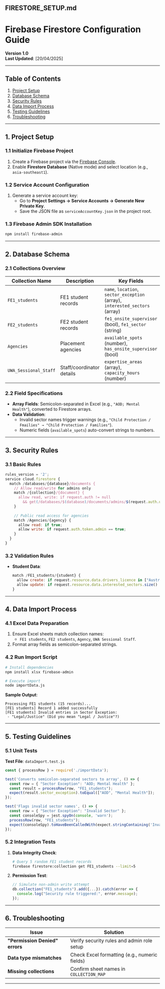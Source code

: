 **FIRESTORE_SETUP.md**  
---

# Firebase Firestore Configuration Guide  
**Version 1.0**  
**Last Updated**: [20/04/2025]  

---

## Table of Contents  
1. [Project Setup](#1-project-setup)  
2. [Database Schema](#2-database-schema)  
3. [Security Rules](#3-security-rules)  
4. [Data Import Process](#4-data-import-process)  
5. [Testing Guidelines](#5-testing-guidelines)  
6. [Troubleshooting](#6-troubleshooting)  

---

## 1. Project Setup  

### 1.1 Initialize Firebase Project  
1. Create a Firebase project via the [Firebase Console](https://console.firebase.google.com/).  
2. Enable **Firestore Database** (Native mode) and select location (e.g., `asia-southeast1`).  

### 1.2 Service Account Configuration  
1. Generate a service account key:  
   - Go to **Project Settings → Service Accounts → Generate New Private Key**.  
   - Save the JSON file as `serviceAccountKey.json` in the project root.  

### 1.3 Firebase Admin SDK Installation  
```bash
npm install firebase-admin
```

---

## 2. Database Schema  

### 2.1 Collections Overview  
| Collection Name       | Description               | Key Fields                                                                   |
| --------------------- | ------------------------- | ---------------------------------------------------------------------------- |
| `FE1_students`        | FE1 student records       | `name`, `location`, `sector_exception` (array), `interested_sectors` (array) |
| `FE2_students`        | FE2 student records       | `fe1_onsite_supervisor` (bool), `fe1_sector` (string)                        |
| `Agencies`            | Placement agencies        | `available_spots` (number), `has_onsite_supervisor` (bool)                   |
| `UWA_Sessional_Staff` | Staff/coordinator details | `expertise_areas` (array), `capacity_hours` (number)                         |

### 2.2 Field Specifications  
- **Array Fields**: Semicolon-separated in Excel (e.g., `"AOD; Mental Health"`), converted to Firestore arrays.  
- **Data Validation**:  
  - Invalid sector names trigger warnings (e.g., `"Child Protection / Fmailies" → "Child Protection / Families"`).  
  - Numeric fields (`available_spots`) auto-convert strings to numbers.  

---

## 3. Security Rules  

### 3.1 Basic Rules  
```javascript
rules_version = '2';
service cloud.firestore {
  match /databases/{database}/documents {
    // Allow read/write for admins only
    match /{collection}/{document} {
      allow read, write: if request.auth != null 
        && get(/databases/$(database)/documents/admins/$(request.auth.uid)).data.role == "admin";
    }
    
    // Public read access for agencies
    match /Agencies/{agency} {
      allow read: if true;
      allow write: if request.auth.token.admin == true;
    }
  }
}
```

### 3.2 Validation Rules  
- **Student Data**:  
  ```javascript
  match /FE1_students/{student} {
    allow create: if request.resource.data.drivers_licence in ["Australian", "International", "N/A"];
    allow update: if request.resource.data.interested_sectors.size() <= 6;
  }
  ```

---

## 4. Data Import Process  

### 4.1 Excel Data Preparation  
1. Ensure Excel sheets match collection names:  
   - `FE1 students`, `FE2 students`, `Agency`, `UWA Sessional Staff`.  
2. Format array fields as semicolon-separated strings.  

### 4.2 Run Import Script  
```bash
# Install dependencies
npm install xlsx firebase-admin

# Execute import
node importData.js
```

**Sample Output**:  
```
Processing FE1 students (15 records)...  
[FE1 students] Record 1 added successfully  
[FE1 students] Invalid entries in Sector Exception:  
 - "Legal/Justice" (Did you mean "Legal / Justice"?)
```

---

## 5. Testing Guidelines  

### 5.1 Unit Tests  
**Test File**: `dataImport.test.js`  
```javascript
const { processRow } = require('./importData');

test('Converts semicolon-separated sectors to array', () => {
  const row = { "Sector Exception": "AOD; Mental Health" };
  const result = processRow(row, "FE1_students");
  expect(result.sector_exception).toEqual(["AOD", "Mental Health"]);
});

test('Flags invalid sector names', () => {
  const row = { "Sector Exception": "Invalid Sector" };
  const consoleSpy = jest.spyOn(console, 'warn');
  processRow(row, "FE1_students");
  expect(consoleSpy).toHaveBeenCalledWith(expect.stringContaining('Invalid Sector'));
});
```

### 5.2 Integration Tests  
1. **Data Integrity Check**:  
   ```bash
   # Query 5 random FE1 student records
   firebase firestore:collection get FE1_students --limit=5
   ```  
2. **Permission Test**:  
   ```javascript
   // Simulate non-admin write attempt
   db.collection("FE1_students").add({...}).catch(error => {
     console.log("Security rule triggered:", error.message);
   });
   ```

---

## 6. Troubleshooting  

| Issue                          | Solution                                      |
| ------------------------------ | --------------------------------------------- |
| **"Permission Denied" errors** | Verify security rules and admin role setup    |
| **Data type mismatches**       | Check Excel formatting (e.g., numeric fields) |
| **Missing collections**        | Confirm sheet names in `COLLECTION_MAP`       |

---

